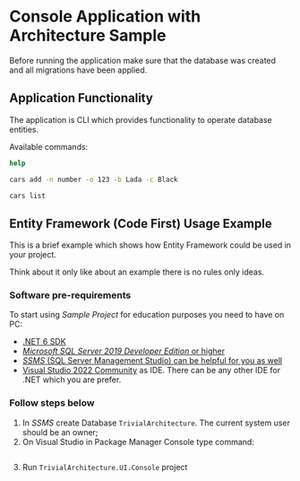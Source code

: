 # Console Application with Architecture Sample

Before running the application make sure that the database was created and all migrations have been applied.

## Application Functionality

The application is CLI which provides functionality to operate database entities.

Available commands:

```cmd
help
```

```cmd
cars add -n number -o 123 -b Lada -c Black
```

```cmd
cars list
```

## Entity Framework (Code First) Usage Example

This is a brief example which shows how Entity Framework could be used in your project.

Think about it only like about an example there is no rules only ideas.

### Software pre-requirements

To start using *Sample Project* for education purposes you need to have on PC:

+ [.NET 6 SDK](https://dotnet.microsoft.com/en-us/download/dotnet/6.0)
+ [*Microsoft SQL Server 2019 Developer Edition* or higher](https://www.microsoft.com/en-us/sql-server/sql-server-downloads)
+ [*SSMS* (SQL Server Management Studio) can be helpful for you as well](https://docs.microsoft.com/en-us/sql/ssms/download-sql-server-management-studio-ssms?view=sql-server-ver15)
+ [Visual Studio 2022 Community](https://visualstudio.microsoft.com/vs/) as IDE. There can be any other IDE for .NET which you are prefer.

### Follow steps below

1. In *SSMS* create Database `TrivialArchitecture`. The current system user should be an owner;
2. On Visual Studio in Package Manager Console type command:
```cmd

```
3. Run `TrivialArchitecture.UI.Console` project
